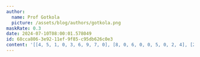 ```yaml
---
author:
  name: Prof Gotkola
  picture: /assets/blog/authors/gotkola.png
maskRate: 0.3
date: 2024-07-10T08:00:01.578049
id: 68cca806-3e92-11ef-9f85-c95db626c0e3
content: '[[4, 5, 1, 0, 3, 6, 9, 7, 0], [8, 0, 6, 0, 0, 5, 0, 2, 4], [2, 7, 9, 4, 0, 0, 0, 5, 6], [0, 0, 8, 3, 0, 9, 2, 4, 7], [3, 2, 7, 5, 4, 8, 6, 9, 1], [9, 1, 4, 7, 6, 0, 8, 3, 5], [0, 9, 3, 1, 5, 4, 0, 0, 0], [0, 8, 0, 6, 2, 3, 4, 1, 0], [1, 4, 2, 0, 9, 0, 5, 0, 0]]'
---
```

